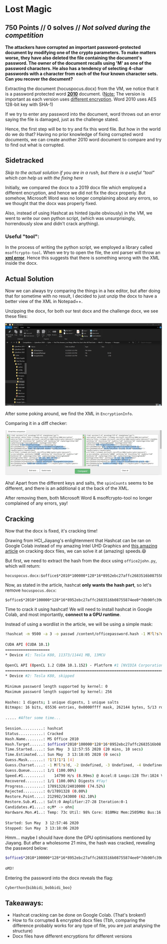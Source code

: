 # Lost Magic

## 750 Points // 0 solves // *Not solved during the competition*

**The attackers have corrupted an important password-protected document by modifying one of the crypto parameters. To make matters worse, they have also deleted the file containing the document's password. The owner of the document recalls using 'M' as one of the password characters. He also has a tendency of selecting 4-char passwords with a character from each of the four known character sets. Can you recover the document?**

Extracting the document (hocuspocus.docx) from the VM, we notice that it is a password protected word **<u>2010</u>** document. (<u>Note:</u> The version is important as each version uses [different encryption](https://en.wikipedia.org/wiki/Microsoft_Office_password_protection). Word 2010 uses AES 128-bit key with SHA-1)

If we try to enter any password into the document, word throws out an error saying the file is damaged, just as the challenge stated.

Hence, the first step will be to try and fix this word file. But how in the world do we do that? Having no prior knowledge of fixing corrupted word documents, we can create another 2010 word document to compare and try to find out what is corrupted.

## Sidetracked

*Skip to the actual solution if you are in a rush, but there is a useful "tool" which can help us with the fixing here*

Initially, we compared the docx to a 2019 docx file which employed a different encryption, and hence we did not fix the docx properly. But somehow, Microsoft Word was no longer complaining about any errors, so we thought that the docx was properly fixed. 

Also, instead of using Hashcat as hinted (quite obviously) in the VM, we went to write our own python script, (which was unsurprisingly, horrendously slow and didn't crack anything). 

### Useful "tool": 

In the process of writing the python script, we employed a library called `msoffcrypto-tool`. When we try to open the file, the xml parser will throw an <u>**xml error**</u>.  Hence this suggests that there is something wrong with the XML inside the docx.

## Actual Solution

Now we can always try comparing the things in a hex editor, but after doing that for sometime with no result, I decided to just unzip the docx to have a better view of the XML in Notepad++.

Unzipping the docx, for both our test docx and the challenge docx, we see these files:

![](1.jpg)

After some poking around, we find the XML in `EncryptionInfo`.

Comparing it in a diff checker:

![](2.jpg)

Aha! Apart from the different keys and salts, the `spinCounts` seems to be different, and there is an additional `Q` at the back of the XML.

After removing them, both Microsoft Word & msoffcrypto-tool no longer complained of any errors, yay!

## Cracking

Now that the docx is fixed, it's cracking time!

Drawing from HCI_Jiayang's enlightenment that Hashcat can be ran on Google Colab instead of my amazing Intel UHD Graphics and [this amazing article](http://stuffjasondoes.com/2018/07/18/cracking-microsoft-office-document-passwords-for-free-using-hashcat/) on cracking docx files, we can solve it at (amazing) speeds.:smile:

But first, we need to extract the hash from the docx using `office2john.py`, which will return:

```
hocuspocus.docx:$office$*2010*100000*128*16*8952ebc27affc2683516b08755874ee0*7db90fc39d02d0fdc58ba9965ec7ff2a*9113e517ed99ac0a6c975e7a3f24b2d286413b653fc7dd8a83faaf8c59e10105
```

Now, as stated in the article, hashcat **only wants the hash part**, so let's remove `hocuspocus.docx`:

```
$office$*2010*100000*128*16*8952ebc27affc2683516b08755874ee0*7db90fc39d02d0fdc58ba9965ec7ff2a*9113e517ed99ac0a6c975e7a3f24b2d286413b653fc7dd8a83faaf8c59e10105
```

Time to crack it using hashcat! We will need to install hashcat in Google Colab, and most importantly, **connect to a GPU runtime**.

Instead of using a wordlist in the article, we will be using a simple mask:

```bash
!hashcat -m 9500 -a 3 -o passwd /content/officepassword.hash -1 M?l?s?d ?1?1?1?1

CUDA API (CUDA 10.1)
====================
* Device #1: Tesla K80, 11373/11441 MB, 13MCU

OpenCL API (OpenCL 1.2 CUDA 10.1.152) - Platform #1 [NVIDIA Corporation]
========================================================================
* Device #2: Tesla K80, skipped

Minimum password length supported by kernel: 0
Maximum password length supported by kernel: 256

Hashes: 1 digests; 1 unique digests, 1 unique salts
Bitmaps: 16 bits, 65536 entries, 0x0000ffff mask, 262144 bytes, 5/13 rotates

..... #After some time...

Session..........: hashcat
Status...........: Cracked
Hash.Name........: MS Office 2010
Hash.Target......: $office$*2010*100000*128*16*8952ebc27affc2683516b08...e10105
Time.Started.....: Sun May  3 12:57:55 2020 (20 mins, 10 secs)
Time.Estimated...: Sun May  3 13:18:05 2020 (0 secs)
Guess.Mask.......: ?1?1?1?1 [4]
Guess.Charset....: -1 M?l?s?d, -2 Undefined, -3 Undefined, -4 Undefined 
Guess.Queue......: 1/1 (100.00%)
Speed.#1.........:    14790 H/s (8.99ms) @ Accel:8 Loops:128 Thr:1024 Vec:1
Recovered........: 1/1 (100.00%) Digests #Yay!
Progress.........: 17891328/24010000 (74.52%)
Rejected.........: 0/17891328 (0.00%)
Restore.Point....: 212992/343000 (62.10%)
Restore.Sub.#1...: Salt:0 Amplifier:27-28 Iteration:0-1
Candidates.#1....: o;M* -> ohn|
Hardware.Mon.#1..: Temp: 73c Util: 98% Core: 810MHz Mem:2505MHz Bus:16

Started: Sun May  3 12:57:46 2020
Stopped: Sun May  3 13:18:06 2020

```

 Hmm... maybe I should have done the GPU optimisations mentioned by Jiayang. But after a wholesome 21 mins, the hash was cracked, revealing the password below:

```bash
$office$*2010*100000*128*16*8952ebc27affc2683516b08755874ee0*7db90fc39d02d0fdc58ba9965ec7ff2a*9113e517ed99ac0a6c975e7a3f24b2d286413b653fc7dd8a83faaf8c59e10105:oM3!

oM3!
```

Entering the password into the docx reveals the flag:

```
Cyberthon{bibbidi_bobbidi_boo}
```



## Takeaways:

- Hashcat cracking can be done on Google Colab. (That's broken!)
- How to fix corrupted & encrypted docx files (Tbh, comparing the difference probably works for any type of file, you are just analysing the structure)
- Docx files have different encryptions for different versions